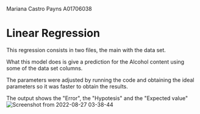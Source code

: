 Mariana Castro Payns
A01706038

# Linear Regression

This regression consists in two files, the main with the data set. 

What this model does is give a prediction for the Alcohol content using some of the data set columns. 

The parameters were adjusted by running the code and obtaining the ideal parameters so it was faster to obtain the results. 

The output shows the "Error", the "Hypotesis" and the "Expected value"
![Screenshot from 2022-08-27 03-38-44](https://user-images.githubusercontent.com/104474575/187022678-1f1002e7-54a8-4226-8731-7a29235e2644.png)
